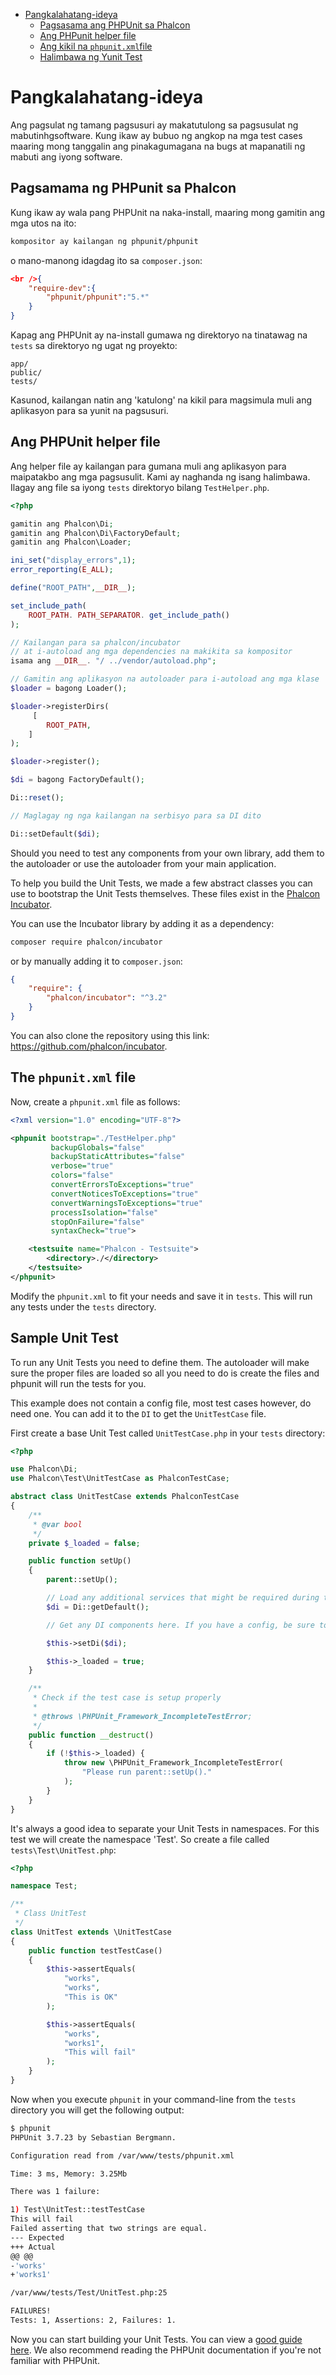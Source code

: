 <div class='article-menu'>
  <ul>
    <li>
      <a href="#overview">Pangkalahatang-ideya</a> <ul>
        <li>
          <a href="#integration">Pagsasama ang PHPUnit sa Phalcon</a>
        </li>
        <li>
          <a href="#unit-helper">Ang PHPunit helper file</a>
        </li>
        <li>
          <a href="#phpunit-config">Ang kikil na <code>phpunit.xml</code>file</a>
        </li>
        <li>
          <a href="#sample">Halimbawa ng Yunit Test</a>
        </li>
      </ul>
    </li>
  </ul>
</div>

<a name='overview'></a>

# Pangkalahatang-ideya

Ang pagsulat ng tamang pagsusuri ay makatutulong sa pagsusulat ng mabutinhgsoftware. Kung ikaw ay bubuo ng angkop na mga test cases maaring mong tanggalin ang pinakagumagana na bugs at mapanatili ng mabuti ang iyong software.

<a name='integration'></a>

## Pagsamama ng PHPunit sa Phalcon

Kung ikaw ay wala pang PHPUnit na naka-install, maaring mong gamitin ang mga utos na ito:

```bash
kompositor ay kailangan ng phpunit/phpunit
```

o mano-manong idagdag ito sa `composer.json`:

```json
<br />{
    "require-dev":{
        "phpunit/phpunit":"5.*"
    }
}
```

Kapag ang PHPUnit ay na-install gumawa ng direktoryo na tinatawag na `tests` sa direktoryo ng ugat ng proyekto:

    app/
    public/
    tests/
    

Kasunod, kailangan natin ang 'katulong' na kikil para magsimula muli ang aplikasyon para sa yunit na pagsusuri.

<a name='unit-helper'></a>

## Ang PHPUnit helper file

Ang helper file ay kailangan para gumana muli ang aplikasyon para maipatakbo ang mga pagsusulit. Kami ay naghanda ng isang halimbawa. Ilagay ang file sa iyong `tests` direktoryo bilang `TestHelper.php`.

```php
<?php

gamitin ang Phalcon\Di;
gamitin ang Phalcon\Di\FactoryDefault;
gamitin ang Phalcon\Loader;

ini_set("display_errors",1);
error_reporting(E_ALL);

define("ROOT_PATH",__DIR__);

set_include_path(
    ROOT_PATH. PATH_SEPARATOR. get_include_path()
);

// Kailangan para sa phalcon/incubator
// at i-autoload ang mga dependencies na makikita sa kompositor
isama ang __DIR__. "/ ../vendor/autoload.php";

// Gamitin ang aplikasyon na autoloader para i-autoload ang mga klase
$loader = bagong Loader();

$loader->registerDirs(
     [
        ROOT_PATH,
    ]
);

$loader->register();

$di = bagong FactoryDefault();

Di::reset();

// Maglagay ng nga kailangan na serbisyo para sa DI dito

Di::setDefault($di);
```

Should you need to test any components from your own library, add them to the autoloader or use the autoloader from your main application.

To help you build the Unit Tests, we made a few abstract classes you can use to bootstrap the Unit Tests themselves. These files exist in the [Phalcon Incubator](https://github.com/phalcon/incubator).

You can use the Incubator library by adding it as a dependency:

```bash
composer require phalcon/incubator
```

or by manually adding it to `composer.json`:

```json
{
    "require": {
        "phalcon/incubator": "^3.2"
    }
}
```

You can also clone the repository using this link: https://github.com/phalcon/incubator.

<a name='phpunit-config'></a>

## The `phpunit.xml` file

Now, create a `phpunit.xml` file as follows:

```xml
<?xml version="1.0" encoding="UTF-8"?>

<phpunit bootstrap="./TestHelper.php"
         backupGlobals="false"
         backupStaticAttributes="false"
         verbose="true"
         colors="false"
         convertErrorsToExceptions="true"
         convertNoticesToExceptions="true"
         convertWarningsToExceptions="true"
         processIsolation="false"
         stopOnFailure="false"
         syntaxCheck="true">

    <testsuite name="Phalcon - Testsuite">
        <directory>./</directory>
    </testsuite>
</phpunit>
```

Modify the `phpunit.xml` to fit your needs and save it in `tests`. This will run any tests under the `tests` directory.

<a name='sample'></a>

## Sample Unit Test

To run any Unit Tests you need to define them. The autoloader will make sure the proper files are loaded so all you need to do is create the files and phpunit will run the tests for you.

This example does not contain a config file, most test cases however, do need one. You can add it to the `DI` to get the `UnitTestCase` file.

First create a base Unit Test called `UnitTestCase.php` in your `tests` directory:

```php
<?php

use Phalcon\Di;
use Phalcon\Test\UnitTestCase as PhalconTestCase;

abstract class UnitTestCase extends PhalconTestCase
{
    /**
     * @var bool
     */
    private $_loaded = false;

    public function setUp()
    {
        parent::setUp();

        // Load any additional services that might be required during testing
        $di = Di::getDefault();

        // Get any DI components here. If you have a config, be sure to pass it to the parent

        $this->setDi($di);

        $this->_loaded = true;
    }

    /**
     * Check if the test case is setup properly
     *
     * @throws \PHPUnit_Framework_IncompleteTestError;
     */
    public function __destruct()
    {
        if (!$this->_loaded) {
            throw new \PHPUnit_Framework_IncompleteTestError(
                "Please run parent::setUp()."
            );
        }
    }
}
```

It's always a good idea to separate your Unit Tests in namespaces. For this test we will create the namespace 'Test'. So create a file called `tests\Test\UnitTest.php`:

```php
<?php

namespace Test;

/**
 * Class UnitTest
 */
class UnitTest extends \UnitTestCase
{
    public function testTestCase()
    {
        $this->assertEquals(
            "works",
            "works",
            "This is OK"
        );

        $this->assertEquals(
            "works",
            "works1",
            "This will fail"
        );
    }
}
```

Now when you execute `phpunit` in your command-line from the `tests` directory you will get the following output:

```bash
$ phpunit
PHPUnit 3.7.23 by Sebastian Bergmann.

Configuration read from /var/www/tests/phpunit.xml

Time: 3 ms, Memory: 3.25Mb

There was 1 failure:

1) Test\UnitTest::testTestCase
This will fail
Failed asserting that two strings are equal.
--- Expected
+++ Actual
@@ @@
-'works'
+'works1'

/var/www/tests/Test/UnitTest.php:25

FAILURES!
Tests: 1, Assertions: 2, Failures: 1.
```

Now you can start building your Unit Tests. You can view a [good guide here](http://blog.stevensanderson.com/2009/08/24/writing-great-unit-tests-best-and-worst-practises/). We also recommend reading the PHPUnit documentation if you're not familiar with PHPUnit.